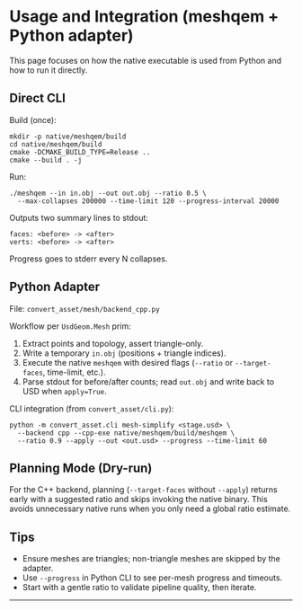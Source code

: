 # Usage and Integration (meshqem + Python adapter)

This page focuses on how the native executable is used from Python and how to run it directly.

## Direct CLI

Build (once):
```
mkdir -p native/meshqem/build
cd native/meshqem/build
cmake -DCMAKE_BUILD_TYPE=Release ..
cmake --build . -j
```
Run:
```
./meshqem --in in.obj --out out.obj --ratio 0.5 \
  --max-collapses 200000 --time-limit 120 --progress-interval 20000
```
Outputs two summary lines to stdout:
```
faces: <before> -> <after>
verts: <before> -> <after>
```
Progress goes to stderr every N collapses.

## Python Adapter

File: `convert_asset/mesh/backend_cpp.py`

Workflow per `UsdGeom.Mesh` prim:
1) Extract points and topology, assert triangle-only.
2) Write a temporary `in.obj` (positions + triangle indices).
3) Execute the native `meshqem` with desired flags (`--ratio` or `--target-faces`, time-limit, etc.).
4) Parse stdout for before/after counts; read `out.obj` and write back to USD when `apply=True`.

CLI integration (from `convert_asset/cli.py`):
```
python -m convert_asset.cli mesh-simplify <stage.usd> \
  --backend cpp --cpp-exe native/meshqem/build/meshqem \
  --ratio 0.9 --apply --out <out.usd> --progress --time-limit 60
```

## Planning Mode (Dry-run)

For the C++ backend, planning (`--target-faces` without `--apply`) returns early with a suggested ratio and skips invoking the native binary. This avoids unnecessary native runs when you only need a global ratio estimate.

## Tips

- Ensure meshes are triangles; non-triangle meshes are skipped by the adapter.
- Use `--progress` in Python CLI to see per-mesh progress and timeouts.
- Start with a gentle ratio to validate pipeline quality, then iterate.

---
